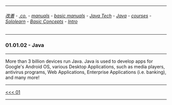 
---

###### [改善](https://github.com/ttltrk/0C/blob/master/README.MD) - [.co.](https://github.com/ttltrk/PRG/blob/master/CODING.MD) - [manuals](https://github.com/ttltrk/PRG/blob/master/MAN.MD) - [basic manuals](https://github.com/ttltrk/PRG/blob/master/MANUALS.MD) - [Java Tech](https://github.com/ttltrk/PRG/blob/master/JAVA/DOC/JT/JT.MD) - [Java](https://github.com/ttltrk/PRG/blob/master/JAVA/DOC/OJM/OJM.MD) - [courses](https://github.com/ttltrk/PRG/blob/master/JAVA/DOC/CM/JT.MD) - [Sololearn](https://github.com/ttltrk/PRG/blob/master/JAVA/DOC/SL/SL.MD) - [Basic Concepts](https://github.com/ttltrk/PRG/blob/master/JAVA/DOC/SL/01/01.MD) - [Intro](https://github.com/ttltrk/PRG/blob/master/JAVA/DOC/SL/01/0101/0101.MD)

---

### 01.01.02 - Java

---

More than 3 billion devices run Java. 
Java is used to develop apps for Google's Android OS, various Desktop Applications, 
such as media players, antivirus programs, Web Applications, 
Enterprise Applications (i.e. banking), and many more!

---

[<<< 01](https://github.com/ttltrk/PRG/blob/master/JAVA/DOC/SL/01/0101/010101/010101.MD)

---
